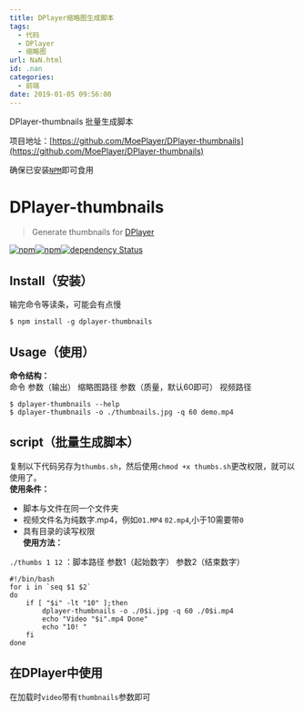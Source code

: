 ```yaml
---
title: DPlayer缩略图生成脚本
tags:
  - 代码
  - DPlayer
  - 缩略图
url: NaN.html
id: .nan
categories:
  - 前端
date: 2019-01-05 09:56:00
---
```


DPlayer-thumbnails 批量生成脚本

项目地址：[https://github.com/MoePlayer/DPlayer-thumbnails](https://github.com/MoePlayer/DPlayer-thumbnails)

确保已安装[`NPM`](https://www.baidu.com/s?ie=UTF-8&wd=%E5%AE%89%E8%A3%85npm)即可食用

DPlayer-thumbnails
==================

> Generate thumbnails for [DPlayer](https://github.com/MoePlayer/DPlayer)

[![npm](https://img.shields.io/npm/v/dplayer-thumbnails.svg?style=flat-square "npm")](https://www.npmjs.com/package/dplayer-thumbnails)[![npm](https://img.shields.io/npm/dt/dplayer-thumbnails.svg?style=flat-square "npm")](https://www.npmjs.com/package/dplayer-thumbnails)[![dependency Status](https://img.shields.io/david/MoePlayer/DPlayer-thumbnails.svg?style=flat-square "dependency Status")](https://david-dm.org/MoePlayer/DPlayer-thumbnails#info=dependencies)

Install（安装）
-----------

输完命令等读条，可能会有点慢

    $ npm install -g dplayer-thumbnails

Usage（使用）
---------

**命令结构：**  
命令 参数（输出） 缩略图路径 参数（质量，默认60即可） 视频路径

    $ dplayer-thumbnails --help
    $ dplayer-thumbnails -o ./thumbnails.jpg -q 60 demo.mp4

script（批量生成脚本）
--------------

复制以下代码另存为`thumbs.sh`，然后使用`chmod +x thumbs.sh`更改权限，就可以使用了。  
**使用条件：**

*   脚本与文件在同一个文件夹
*   视频文件名为纯数字.mp4，例如`01.MP4` `02.mp4`,小于10需要带`0`
*   具有目录的读写权限  
    **使用方法：**

`./thumbs 1 12` ：脚本路径 参数1（起始数字） 参数2（结束数字）

    #!/bin/bash
    for i in `seq $1 $2`
    do
        if [ "$i" -lt "10" ];then
            dplayer-thumbnails -o ./0$i.jpg -q 60 ./0$i.mp4
            echo "Video "$i".mp4 Done"
            echo "10! "
        fi
    done

在DPlayer中使用
-----------

在加载时`video`带有`thumbnails`参数即可